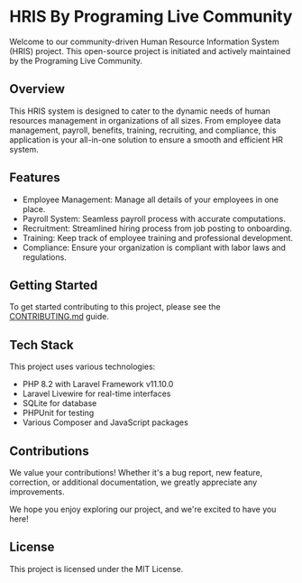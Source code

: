 # HRIS By Programing Live Community

Welcome to our community-driven Human Resource Information System (HRIS) project.
This open-source project is initiated and actively maintained by the Programing Live Community.

## Overview

This HRIS system is designed to cater to the dynamic needs of human resources management in organizations of all sizes.
From employee data management, payroll, benefits, training, recruiting, and compliance,
this application is your all-in-one solution to ensure a smooth and efficient HR system.

## Features

- Employee Management: Manage all details of your employees in one place.
- Payroll System: Seamless payroll process with accurate computations.
- Recruitment: Streamlined hiring process from job posting to onboarding.
- Training: Keep track of employee training and professional development.
- Compliance: Ensure your organization is compliant with labor laws and regulations.

## Getting Started

To get started contributing to this project, please see the [CONTRIBUTING.md](CONTRIBUTING.md) guide.

## Tech Stack

This project uses various technologies:

- PHP 8.2 with Laravel Framework v11.10.0
- Laravel Livewire for real-time interfaces
- SQLite for database
- PHPUnit for testing
- Various Composer and JavaScript packages

## Contributions

We value your contributions!
Whether it's a bug report, new feature, correction, or additional documentation, we greatly appreciate any improvements.

We hope you enjoy exploring our project, and we're excited to have you here!

## License

This project is licensed under the MIT License.